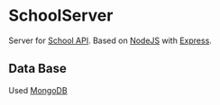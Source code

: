 # SchoolServer
Server for [School API](https://github.com/Sumragen/site).
Based on [NodeJS](https://nodejs.org/en/) with [Express](http://expressjs.com/).

## Data Base
Used [MongoDB](https://docs.mongodb.com/)

